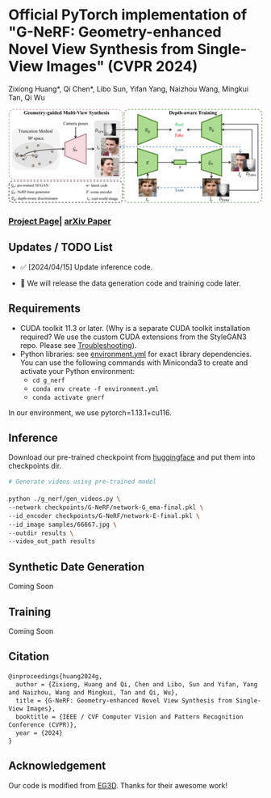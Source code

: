 # Official PyTorch implementation of "G-NeRF: Geometry-enhanced Novel View Synthesis from Single-View Images" (CVPR 2024)
Zixiong Huang*, Qi Chen*, Libo Sun, Yifan Yang, Naizhou Wang, Mingkui Tan, Qi Wu

![architecture](figure/overallarchitecture.png)
### [Project Page](https://llrtt.github.io/G-NeRF-Demo/)| [arXiv Paper](https://arxiv.org/abs/2404.07474)

## Updates / TODO List

- ✅ [2024/04/15] Update inference code.

- 🔲 We will release the data generation code and training code later.

## Requirements

* CUDA toolkit 11.3 or later.  (Why is a separate CUDA toolkit installation required?  We use the custom CUDA extensions from the StyleGAN3 repo. Please see [Troubleshooting](https://github.com/NVlabs/stylegan3/blob/main/docs/troubleshooting.md#why-is-cuda-toolkit-installation-necessary)).
* Python libraries: see [environment.yml](./eg3d/environment.yml) for exact library dependencies.  You can use the following commands with Miniconda3 to create and activate your Python environment:
  - `cd g_nerf`
  - `conda env create -f environment.yml`
  - `conda activate gnerf`

In our environment, we use pytorch=1.13.1+cu116.

## Inference

Download our pre-trained checkpoint from [huggingface](https://huggingface.co/llrt/G-NeRF) and put them into checkpoints dir.

```.bash
# Generate videos using pre-trained model

python ./g_nerf/gen_videos.py \
--network checkpoints/G-NeRF/network-G_ema-final.pkl \
--id_encoder checkpoints/G-NeRF/network-E-final.pkl \
--id_image samples/66667.jpg \
--outdir results \
--video_out_path results
```

## Synthetic Date Generation
Coming Soon

## Training
Coming Soon

## Citation

```
@inproceedings{huang2024g,
  author = {Zixiong, Huang and Qi, Chen and Libo, Sun and Yifan, Yang and Naizhou, Wang and Mingkui, Tan and Qi, Wu},
  title = {G-NeRF: Geometry-enhanced Novel View Synthesis from Single-View Images},
  booktitle = {IEEE / CVF Computer Vision and Pattern Recognition Conference (CVPR)},
  year = {2024}
}
```

## Acknowledgement

 Our code is modified from [EG3D](https://github.com/NVlabs/eg3d/tree/main). Thanks for their awesome work!